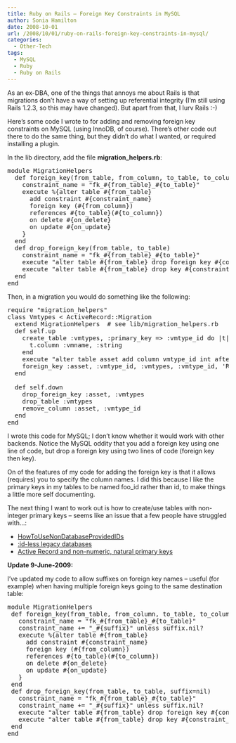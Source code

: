 ```yaml
---
title: Ruby on Rails – Foreign Key Constraints in MySQL
author: Sonia Hamilton
date: 2008-10-01
url: /2008/10/01/ruby-on-rails-foreign-key-constraints-in-mysql/
categories:
  - Other-Tech
tags:
  - MySQL
  - Ruby
  - Ruby on Rails
---
```

As an ex-DBA, one of the things that annoys me about Rails is that migrations don&#8217;t have a way of setting up referential integrity (I&#8217;m still using Rails 1.2.3, so this may have changed). But apart from that, I lurv Rails :-)

Here&#8217;s some code I wrote to for adding and removing foreign key constraints on MySQL (using InnoDB, of course). There&#8217;s other code out there to do the same thing, but they didn&#8217;t do what I wanted, or required installing a plugin.<!--more-->

In the lib directory, add the file **migration_helpers.rb**:

<pre>module MigrationHelpers
  def foreign_key(from_table, from_column, to_table, to_column, on_delete='SET NULL', on_update='CASCADE')
    constraint_name = "fk_#{from_table}_#{to_table}"
    execute %{alter table #{from_table}
      add constraint #{constraint_name}
      foreign key (#{from_column})
      references #{to_table}(#{to_column})
      on delete #{on_delete}
      on update #{on_update}
    }
  end
  def drop_foreign_key(from_table, to_table)
    constraint_name = "fk_#{from_table}_#{to_table}"
    execute "alter table #{from_table} drop foreign key #{constraint_name}"
    execute "alter table #{from_table} drop key #{constraint_name}"
  end
end</pre>

Then, in a migration you would do something like the following:

<pre>require "migration_helpers"
class Vmtypes &lt; ActiveRecord::Migration
  extend MigrationHelpers  # see lib/migration_helpers.rb
  def self.up
    create_table :vmtypes, :primary_key =&gt; :vmtype_id do |t|
      t.column :vmname, :string
    end
    execute "alter table asset add column vmtype_id int after vmhost_id;"
    foreign_key :asset, :vmtype_id, :vmtypes, :vmtype_id, 'RESTRICT'
  end

  def self.down
    drop_foreign_key :asset, :vmtypes
    drop_table :vmtypes
    remove_column :asset, :vmtype_id
  end
end</pre>

I wrote this code for MySQL; I don&#8217;t know whether it would work with other backends. Notice the MySQL oddity that you add a foreign key using one line of code, but drop a foreign key using two lines of code (foreign key then key).

On of the features of my code for adding the foreign key is that it allows (requires) you to specify the column names. I did this because I like the primary keys in my tables to be named foo_id rather than id, to make things a little more self documenting.

The next thing I want to work out is how to create/use tables with non-integer primary keys &#8211; seems like an issue that a few people have struggled with&#8230;:

  * [HowToUseNonDatabaseProvidedIDs][1]
  * [:id-less legacy databases][2]
  * [Active Record and non-numeric, natural primary keys][3]

**Update 9-June-2009:**

I&#8217;ve updated my code to allow suffixes on foreign key names &#8211; useful (for example) when having multiple foreign keys going to the same destination table:

<pre>module MigrationHelpers
 def foreign_key(from_table, from_column, to_table, to_column, suffix=nil, on_delete='SET NULL', on_update='CASCADE')
   constraint_name = "fk_#{from_table}_#{to_table}"
   constraint_name += "_#{suffix}" unless suffix.nil?
   execute %{alter table #{from_table}
     add constraint #{constraint_name}
     foreign key (#{from_column})
     references #{to_table}(#{to_column})
     on delete #{on_delete}
     on update #{on_update}
   }
 end
 def drop_foreign_key(from_table, to_table, suffix=nil)
   constraint_name = "fk_#{from_table}_#{to_table}"
   constraint_name += "_#{suffix}" unless suffix.nil?
   execute "alter table #{from_table} drop foreign key #{constraint_name}"
   execute "alter table #{from_table} drop key #{constraint_name}"
 end
end</pre>

 [1]: http://wiki.rubyonrails.org/rails/pages/HowToUseNonDatabaseProvidedIDs
 [2]: http://railsforum.com/viewtopic.php?pid=65043
 [3]: http://www.ruby-forum.com/topic/85912
